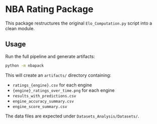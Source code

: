 # NBA Rating Package

This package restructures the original `Elo_Computation.py` script into a clean module.

## Usage

Run the full pipeline and generate artifacts:

```bash
python -m nbapack
```

This will create an `artifacts/` directory containing:

- `ratings_{engine}.csv` for each engine
- `{engine}_ratings_over_time.png` for each engine
- `results_with_predictions.csv`
- `engine_accuracy_summary.csv`
- `engine_score_summary.csv`

The data files are expected under `Datasets_Analysis/Datasets/`.
